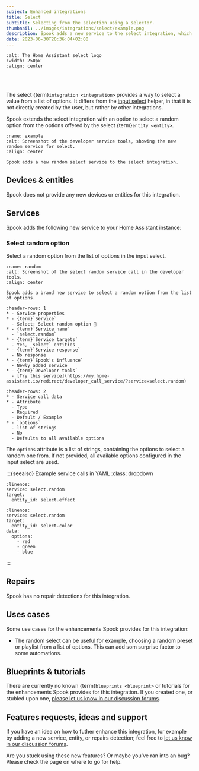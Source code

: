 ```yaml
---
subject: Enhanced integrations
title: Select
subtitle: Selecting from the selection using a selector.
thumbnail: ../images/integrations/select/example.png
description: Spook adds a new service to the select integration, which allows to select a random option from the list of options.
date: 2023-06-30T20:36:04+02:00
---
```


```{image} https://brands.home-assistant.io/select/logo.png
:alt: The Home Assistant select logo
:width: 250px
:align: center
```

<br><br>

The select {term}`integration <integration>` provides a way to select a value from a list of options. It differs from the [input select](input_select) helper, in that it is not directly created by the user, but rather by other integrations.

Spook extends the select integration with an option to select a random option from the options offered by the select {term}`entity <entity>`.

```{figure} ../images/integrations/select/example.png
:name: example
:alt: Screenshot of the developer service tools, showing the new random service for select.
:align: center

Spook adds a new random select service to the select integration.
```

## Devices & entities

Spook does not provide any new devices or entities for this integration.

## Services

Spook adds the following new service to your Home Assistant instance:

### Select random option

Select a random option from the list of options in the input select.

```{figure} ../images/integrations/select/example.png
:name: random
:alt: Screenshot of the select random service call in the developer tools.
:align: center

Spook adds a brand new service to select a random option from the list of options.
```

```{list-table}
:header-rows: 1
* - Service properties
* - {term}`Service`
  - Select: Select random option 👻
* - {term}`Service name`
  - `select.random`
* - {term}`Service targets`
  - Yes, `select` entities
* - {term}`Service response`
  - No response
* - {term}`Spook's influence`
  - Newly added service
* - {term}`Developer tools`
  - [Try this service](https://my.home-assistant.io/redirect/developer_call_service/?service=select.random)
```

```{list-table}
:header-rows: 2
* - Service call data
* - Attribute
  - Type
  - Required
  - Default / Example
* - `options`
  - list of strings
  - No
  - Defaults to all available options
```

The `options` attribute is a list of strings, containing the options to select a random one from. If not provided, all available options configured in the input select are used.

:::{seealso} Example service calls in YAML
:class: dropdown

```{code-block} yaml
:linenos:
service: select.random
target:
  entity_id: select.effect
```

```{code-block} yaml
:linenos:
service: select.random
target:
  entity_id: select.color
data:
  options:
    - red
    - green
    - blue
```

:::

## Repairs

Spook has no repair detections for this integration.

## Uses cases

Some use cases for the enhancements Spook provides for this integration:

- The random select can be useful for example, choosing a random preset or playlist from a list of options. This can add som surprise factor to some automations.

## Blueprints & tutorials

There are currently no known {term}`blueprints <blueprint>` or tutorials for the enhancements Spook provides for this integration. If you created one, or stubled upon one, [please let us know in our discussion forums](https://github.com/frenck/spook/discussions).

## Features requests, ideas and support

If you have an idea on how to futher enhance this integration, for example by adding a new service, entity, or repairs detection; feel free to [let us know in our discussion forums](https://github.com/frenck/spook/discussions).

Are you stuck using these new features? Or maybe you've ran into an bug? Please check the [](../support) page on where to go for help.
